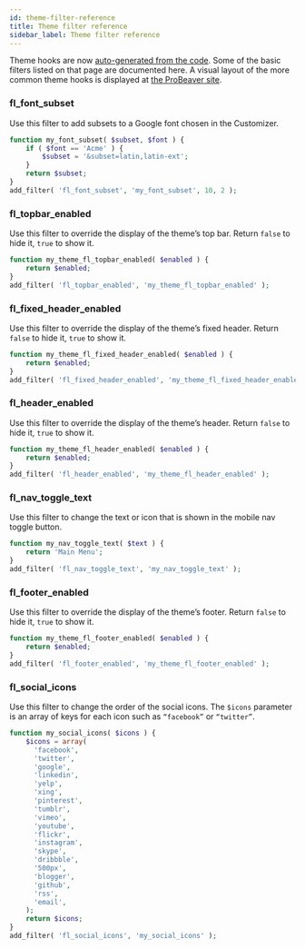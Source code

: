 ```yaml
---
id: theme-filter-reference
title: Theme filter reference
sidebar_label: Theme filter reference
---
```


Theme hooks are now [auto-generated from the code](https://hooks.wpbeaverbuilder.com/bb-theme/). Some of the basic filters listed on that page are documented here. A visual layout of the more common theme hooks is displayed at [the ProBeaver site](https://probeaver.com/beaver-theme-hooks/).

### fl_font_subset

Use this filter to add subsets to a Google font chosen in the Customizer.

```php
function my_font_subset( $subset, $font ) {
    if ( $font == 'Acme' ) {
        $subset = '&subset=latin,latin-ext';
    }
    return $subset;
}
add_filter( 'fl_font_subset', 'my_font_subset', 10, 2 );
```

### fl_topbar_enabled

Use this filter to override the display of the theme’s top bar. Return `false` to hide it, `true` to show it.

```php
function my_theme_fl_topbar_enabled( $enabled ) {
    return $enabled;
}
add_filter( 'fl_topbar_enabled', 'my_theme_fl_topbar_enabled' );
```

### fl_fixed_header_enabled

Use this filter to override the display of the theme’s fixed header. Return `false` to hide it, `true` to show it.

```php
function my_theme_fl_fixed_header_enabled( $enabled ) {
    return $enabled;
}
add_filter( 'fl_fixed_header_enabled', 'my_theme_fl_fixed_header_enabled' );
```

### fl_header_enabled

Use this filter to override the display of the theme’s header. Return `false` to hide it, `true` to show it.

```php
function my_theme_fl_header_enabled( $enabled ) {
    return $enabled;
}
add_filter( 'fl_header_enabled', 'my_theme_fl_header_enabled' );
```

### fl_nav_toggle_text

Use this filter to change the text or icon that is shown in the mobile nav
toggle button.

```php
function my_nav_toggle_text( $text ) {
    return 'Main Menu';
}
add_filter( 'fl_nav_toggle_text', 'my_nav_toggle_text' );
```

### fl_footer_enabled

Use this filter to override the display of the theme’s footer. Return `false` to hide it, `true` to show it.

```php
function my_theme_fl_footer_enabled( $enabled ) {
    return $enabled;
}
add_filter( 'fl_footer_enabled', 'my_theme_fl_footer_enabled' );
```

### fl_social_icons

Use this filter to change the order of the social icons. The `$icons` parameter is an array of keys for each icon such as `“facebook”` or `“twitter”`.

```php
function my_social_icons( $icons ) {
    $icons = array(
      'facebook',
      'twitter',
      'google',
      'linkedin',
      'yelp',
      'xing',
      'pinterest',
      'tumblr',
      'vimeo',
      'youtube',
      'flickr',
      'instagram',
      'skype',
      'dribbble',
      '500px',
      'blogger',
      'github',
      'rss',
      'email',
    );
    return $icons;
}
add_filter( 'fl_social_icons', 'my_social_icons' );
```
